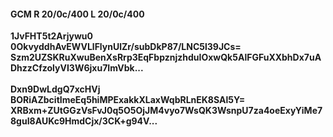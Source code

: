 #### GCM R 20/0c/400 L 20/0c/400
**1JvFHT5t2Arjywu0**<br/>**0OkvyddhAvEWVLlFlynUlZr/subDkP87/LNC5l39JCs=**<br/>**Szm2UZSKRuXwuBenXsRrp3EqFbpznjzhduIOxwQk5AlFGFuXXbhDx7uADhzzCfzolyVI3W6jxu7ImVbk...**<br/><br/>
**Dxn9DwLdgQ7xcHVj**<br/>**BORiAZbcitImeEq5hiMPExakkXLaxWqbRLnEK8SAl5Y=**<br/>**XRBxm+ZUtGGzVsFvJ0q5O5OjJM4vyo7WsQK3WsnpU7za4oeExyYiMe78guI8AUKc9HmdCjx/3CK+g94V...**